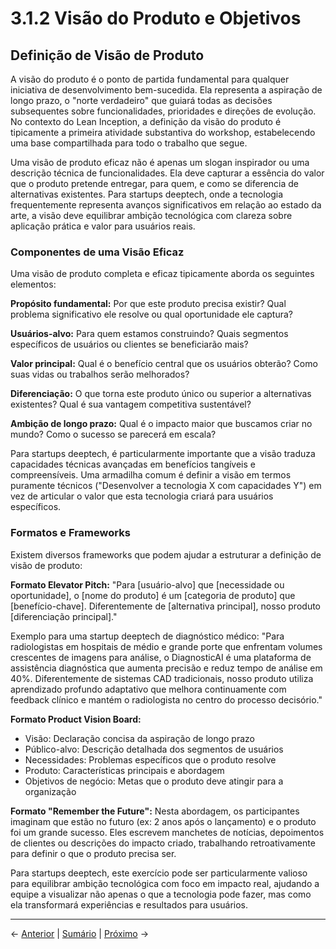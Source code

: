 # 3.1.2 Visão do Produto e Objetivos

## Definição de Visão de Produto

A visão do produto é o ponto de partida fundamental para qualquer iniciativa de desenvolvimento bem-sucedida. Ela representa a aspiração de longo prazo, o "norte verdadeiro" que guiará todas as decisões subsequentes sobre funcionalidades, prioridades e direções de evolução. No contexto do Lean Inception, a definição da visão do produto é tipicamente a primeira atividade substantiva do workshop, estabelecendo uma base compartilhada para todo o trabalho que segue.

Uma visão de produto eficaz não é apenas um slogan inspirador ou uma descrição técnica de funcionalidades. Ela deve capturar a essência do valor que o produto pretende entregar, para quem, e como se diferencia de alternativas existentes. Para startups deeptech, onde a tecnologia frequentemente representa avanços significativos em relação ao estado da arte, a visão deve equilibrar ambição tecnológica com clareza sobre aplicação prática e valor para usuários reais.

### Componentes de uma Visão Eficaz

Uma visão de produto completa e eficaz tipicamente aborda os seguintes elementos:

**Propósito fundamental:** Por que este produto precisa existir? Qual problema significativo ele resolve ou qual oportunidade ele captura?

**Usuários-alvo:** Para quem estamos construindo? Quais segmentos específicos de usuários ou clientes se beneficiarão mais?

**Valor principal:** Qual é o benefício central que os usuários obterão? Como suas vidas ou trabalhos serão melhorados?

**Diferenciação:** O que torna este produto único ou superior a alternativas existentes? Qual é sua vantagem competitiva sustentável?

**Ambição de longo prazo:** Qual é o impacto maior que buscamos criar no mundo? Como o sucesso se parecerá em escala?

Para startups deeptech, é particularmente importante que a visão traduza capacidades técnicas avançadas em benefícios tangíveis e compreensíveis. Uma armadilha comum é definir a visão em termos puramente técnicos ("Desenvolver a tecnologia X com capacidades Y") em vez de articular o valor que esta tecnologia criará para usuários específicos.

### Formatos e Frameworks

Existem diversos frameworks que podem ajudar a estruturar a definição de visão de produto:

**Formato Elevator Pitch:**
"Para [usuário-alvo] que [necessidade ou oportunidade], o [nome do produto] é um [categoria de produto] que [benefício-chave]. Diferentemente de [alternativa principal], nosso produto [diferenciação principal]."

Exemplo para uma startup deeptech de diagnóstico médico:
"Para radiologistas em hospitais de médio e grande porte que enfrentam volumes crescentes de imagens para análise, o DiagnosticAI é uma plataforma de assistência diagnóstica que aumenta precisão e reduz tempo de análise em 40%. Diferentemente de sistemas CAD tradicionais, nosso produto utiliza aprendizado profundo adaptativo que melhora continuamente com feedback clínico e mantém o radiologista no centro do processo decisório."

**Formato Product Vision Board:**
- Visão: Declaração concisa da aspiração de longo prazo
- Público-alvo: Descrição detalhada dos segmentos de usuários
- Necessidades: Problemas específicos que o produto resolve
- Produto: Características principais e abordagem
- Objetivos de negócio: Metas que o produto deve atingir para a organização

**Formato "Remember the Future":**
Nesta abordagem, os participantes imaginam que estão no futuro (ex: 2 anos após o lançamento) e o produto foi um grande sucesso. Eles escrevem manchetes de notícias, depoimentos de clientes ou descrições do impacto criado, trabalhando retroativamente para definir o que o produto precisa ser.

Para startups deeptech, este exercício pode ser particularmente valioso para equilibrar ambição tecnológica com foco em impacto real, ajudando a equipe a visualizar não apenas o que a tecnologia pode fazer, mas como ela transformará experiências e resultados para usuários.

---

← [Anterior](./3.1.2_visao_produto_objetivos_definio_de_viso_e_objetivos.md) | [Sumário](../../sumario.md) | [Próximo](./3.1.2_visao_produto_objetivos_parte2.md) →